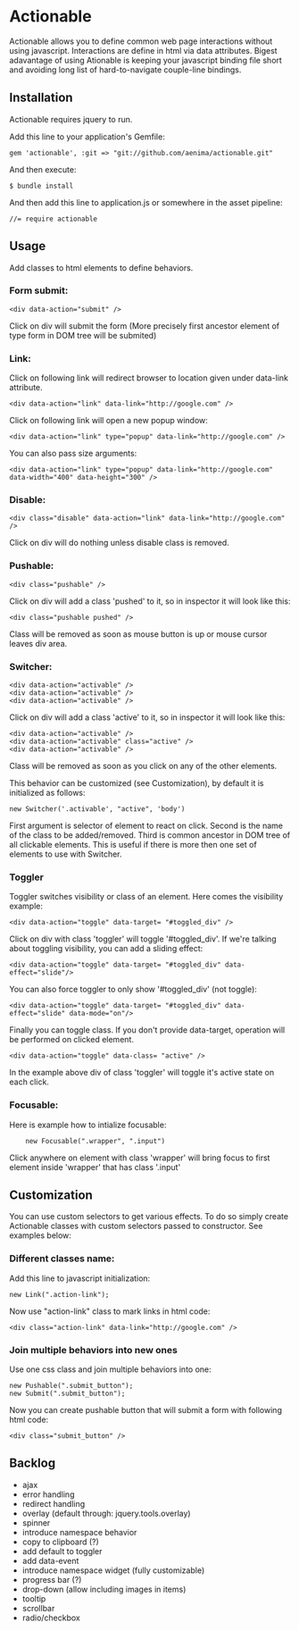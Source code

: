 # Actionable

Actionable allows you to define common web page interactions without using javascript. 
Interactions are define in html via data attributes.
Bigest adavantage of using Ationable is keeping your javascript binding file short and avoiding long list of hard-to-navigate couple-line bindings.


## Installation

Actionable requires jquery to run. 

Add this line to your application's Gemfile:

    gem 'actionable', :git => "git://github.com/aenima/actionable.git"

And then execute:

    $ bundle install

And then add this line to application.js or somewhere in the asset pipeline:

    //= require actionable

## Usage

Add classes to html elements to define behaviors. 

### Form submit:

    <div data-action="submit" /> 
    
Click on div will submit the form (More precisely first ancestor element of type form in DOM tree will be submited)

### Link: 

Click on following link will redirect browser to location given under data-link attribute.

    <div data-action="link" data-link="http://google.com" />
    
Click on following link will open a new popup window:    

    <div data-action="link" type="popup" data-link="http://google.com" />

You can also pass size arguments:

    <div data-action="link" type="popup" data-link="http://google.com" data-width="400" data-height="300" />

### Disable: 

    <div class="disable" data-action="link" data-link="http://google.com" />

Click on div will do nothing unless disable class is removed.

### Pushable: 

    <div class="pushable" />

Click on div will add a class 'pushed' to it, so in inspector it will look like this:

    <div class="pushable pushed" />
    
Class will be removed as soon as mouse button is up or mouse cursor leaves div area. 

### Switcher: 

    <div data-action="activable" />
    <div data-action="activable" />
    <div data-action="activable" />       

Click on div will add a class 'active' to it, so in inspector it will look like this:

    <div data-action="activable" />
    <div data-action="activable" class="active" />
    <div data-action="activable" />        

Class will be removed as soon as you click on any of the other elements.

This behavior can be customized (see Customization), by default it is initialized as follows:

    new Switcher('.activable', "active", 'body')
  
First argument is selector of element to react on click. Second is the name of the class to be added/removed. Third is common ancestor in DOM tree of all clickable elements. This is useful if there is more then one set of elements to use with Switcher.

### Toggler

Toggler switches visibility or class of an element. Here comes the visibility example:

    <div data-action="toggle" data-target= "#toggled_div" />
    
Click on div with class 'toggler' will toggle '#toggled_div'. If we're talking about toggling visibility, you can add a sliding effect:

    <div data-action="toggle" data-target= "#toggled_div" data-effect="slide"/>

You can also force toggler to only show '#toggled_div' (not toggle):

    <div data-action="toggle" data-target= "#toggled_div" data-effect="slide" data-mode="on"/>

Finally you can toggle class. If you don't provide data-target, operation will be performed on clicked element.

    <div data-action="toggle" data-class= "active" />
    
In the example above div of class 'toggler' will toggle it's active state on each click.

### Focusable: 

Here is example how to intialize focusable:

    	new Focusable(".wrapper", ".input")
    	
Click anywhere on element with class 'wrapper' will bring focus to first element inside 'wrapper' that has class '.input'

## Customization

You can use custom selectors to get various effects. To do so simply create Actionable classes with custom selectors passed to constructor. See examples below:

### Different classes name:

Add this line to javascript initialization:

    new Link(".action-link");

Now use "action-link" class to mark links in html code:
    
    <div class="action-link" data-link="http://google.com" />

### Join multiple behaviors into new ones

Use one css class and join multiple behaviors into one:

    new Pushable(".submit_button");	
    new Submit(".submit_button");		
                
Now you can create pushable button that will submit a form with following html code:

    <div class="submit_button" />


## Backlog
- ajax
 - error handling
 - redirect handling
 - overlay (default through: jquery.tools.overlay)
 - spinner
- introduce namespace behavior
 - copy to clipboard (?)
 - add default to toggler
 - add data-event 
- introduce namespace widget (fully customizable)
 - progress bar (?)
 - drop-down (allow including images in items)
 - tooltip
 - scrollbar
 - radio/checkbox
